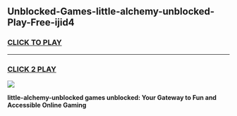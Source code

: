 
## Unblocked-Games-little-alchemy-unblocked-Play-Free-ijid4
<h3>
<a href="https://premium76.site?title=little-alchemy-unblocked&ref=21A">CLICK TO PLAY</a></h3>
<hr>

<h3>
<a href="https://premium76.site?title=little-alchemy-unblocked&ref=21A">CLICK 2 PLAY</a>
  
</h3>

<a href="https://premium76.site?title=little-alchemy-unblocked&ref=21A"><img src="https://clearcache.store/games.png"></a>


**little-alchemy-unblocked games unblocked: Your Gateway to Fun and Accessible Online Gaming**
